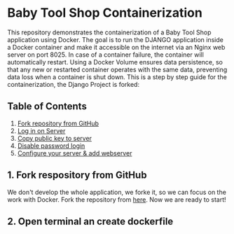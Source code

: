 # Baby Tool Shop Containerization

This repository demonstrates the containerization of a Baby Tool Shop application using Docker. The goal is to run the DJANGO application inside a Docker container and make it accessible on the internet via an Nginx web server on port 8025. In case of a container failure, the container will automatically restart. Using a Docker Volume ensures data persistence, so that any new or restarted container operates with the same data, preventing data loss when a container is shut down.
This is a step by step guide for the containerization, the Django Project is forked:

## Table of Contents

1. [Fork repository from GitHub](#1-fork-respository-from-github)
2. [Log in on Server](#2-log-in-on-server)
3. [Copy public key to server](#3-copy-public-key-to-server)
4. [Disable password login](#4-disable-password-login)
5. [Configure your server & add webserver](#5-configure-your-server--add-webserver)


## 1. Fork respository from GitHub

We don't develop the whole application, we forke it, so we can focus on the work with Docker.
Fork the repository from [here](https://github.com/Developer-Akademie-GmbH/baby-tools-shop).
Now we are ready to start! 

## 2. Open terminal an create dockerfile


